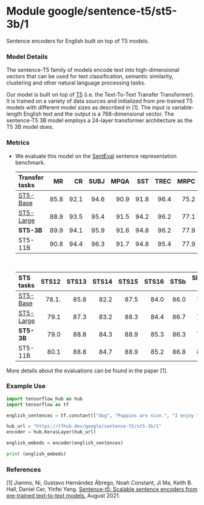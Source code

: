 # Module google/sentence-t5/st5-3b/1

Sentence encoders for English built on top of T5 models.

<!-- asset-path: internal -->
<!-- task: text-embedding -->
<!-- fine-tunable: false -->
<!-- format: saved_model_2 -->
<!-- language: en -->
<!-- network-architecture: transformer -->

### Model Details

The sentence-T5 family of models encode text into high-dimensional vectors that
can be used for text classification, semantic similarity, clustering and other
natural language processing tasks.

Our model is built on top of [T5](https://arxiv.org/pdf/1910.10683.pdf) (i.e.
the Text-To-Text Transfer Transformer). It is trained on a variety of data
sources and initialized from pre-trained T5 models with different model sizes as
described in [1]. The input is variable-length English text and the output is a
768-dimensional vector. The sentence-T5 3B model employs a 24-layer transformer
architecture as the T5 3B model does.

### Metrics

*   We evaluate this model on the
    [SentEval](https://github.com/facebookresearch/SentEval) sentence
    representation benchmark.

    Transfer tasks                                                | MR   | CR   | SUBJ | MPQA | SST  | TREC | MRPC | Avg
    :------------------------------------------------------------ | ---: | ---: | ---: | ---: | ---: | ---: | ---: | --:
    [ST5-Base](https://tfhub.dev/google/sentence-t5/st5-base/1)   | 85.8 | 92.1 | 94.6 | 90.9 | 91.8 | 96.4 | 75.2 | 89.5
    [ST5-Large](https://tfhub.dev/google/sentence-t5/st5-large/1) | 88.9 | 93.5 | 95.4 | 91.5 | 94.2 | 96.2 | 77.1 | 91.0
    **ST5-3B**                                                    | 89.9 | 94.1 | 95.9 | 91.6 | 94.8 | 96.2 | 77.9 | 91.5
    ST5-11B                                                       | 90.8 | 94.4 | 96.3 | 91.7 | 94.8 | 95.4 | 77.9 | 91.6

    <br/>

    STS tasks                                                     | STS12 | STS13 | STS14 | STS15 | STS16 | STSb | SICK-R | Avg
    :------------------------------------------------------------ | ----: | ----: | ----: | ----: | ----: | ---: | -----: | --:
    [ST5-Base](https://tfhub.dev/google/sentence-t5/st5-base/1)   | 78.1. | 85.8  | 82.2  | 87.5  | 84.0  | 86.0 | 79.8   | 83.3
    [ST5-Large](https://tfhub.dev/google/sentence-t5/st5-large/1) | 79.1  | 87.3  | 83.2  | 88.3  | 84.4  | 86.7 | 79.8   | 84.1
    **ST5-3B**                                                    | 79.0  | 88.8  | 84.3  | 88.9  | 85.3  | 86.3 | 79.5   | 84.6
    ST5-11B                                                       | 80.1  | 88.8  | 84.7  | 88.9  | 85.2  | 86.8 | 80.4   | 85.0

More details about the evaluations can be found in the paper [1].

### Example Use

```python
import tensorflow_hub as hub
import tensorflow as tf

english_sentences = tf.constant(["dog", "Puppies are nice.", "I enjoy taking long walks along the beach with my dog."])

hub_url = "https://tfhub.dev/google/sentence-t5/st5-3b/1"
encoder = hub.KerasLayer(hub_url)

english_embeds = encoder(english_sentences)

print (english_embeds)
```

### References

[1] Jianmo, Ni, Gustavo Hernández Ábrego, Noah Constant, Ji Ma, Keith B. Hall,
Daniel Cer, Yinfei Yang.
[Sentence-t5: Scalable sentence encoders from pre-trained text-to-text models.](https://arxiv.org/abs/2108.08877)
August 2021.

